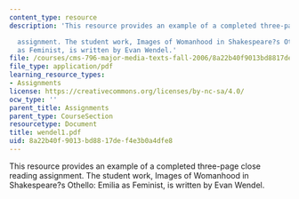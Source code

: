 ```yaml
---
content_type: resource
description: 'This resource provides an example of a completed three-page close reading

  assignment. The student work, Images of Womanhood in Shakespeare?s Othello: Emilia
  as Feminist, is written by Evan Wendel.'
file: /courses/cms-796-major-media-texts-fall-2006/8a22b40f9013bd8817def4e3b0a4dfe8_wendel1.pdf
file_type: application/pdf
learning_resource_types:
- Assignments
license: https://creativecommons.org/licenses/by-nc-sa/4.0/
ocw_type: ''
parent_title: Assignments
parent_type: CourseSection
resourcetype: Document
title: wendel1.pdf
uid: 8a22b40f-9013-bd88-17de-f4e3b0a4dfe8
---
```

This resource provides an example of a completed three-page close reading
assignment. The student work, Images of Womanhood in Shakespeare?s Othello: Emilia as Feminist, is written by Evan Wendel.